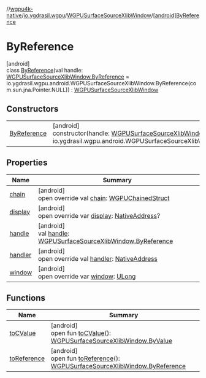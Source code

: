 //[wgpu4k-native](../../../../index.md)/[io.ygdrasil.wgpu](../../index.md)/[WGPUSurfaceSourceXlibWindow](../index.md)/[[android]ByReference](index.md)

# ByReference

[android]\
class [ByReference](index.md)(val handle: [WGPUSurfaceSourceXlibWindow.ByReference](../../../io.ygdrasil.wgpu.android/-w-g-p-u-surface-source-xlib-window/-by-reference/index.md) = io.ygdrasil.wgpu.android.WGPUSurfaceSourceXlibWindow.ByReference(com.sun.jna.Pointer.NULL)) : [WGPUSurfaceSourceXlibWindow](../index.md)

## Constructors

| | |
|---|---|
| [ByReference](-by-reference.md) | [android]<br>constructor(handle: [WGPUSurfaceSourceXlibWindow.ByReference](../../../io.ygdrasil.wgpu.android/-w-g-p-u-surface-source-xlib-window/-by-reference/index.md) = io.ygdrasil.wgpu.android.WGPUSurfaceSourceXlibWindow.ByReference(com.sun.jna.Pointer.NULL)) |

## Properties

| Name | Summary |
|---|---|
| [chain](chain.md) | [android]<br>open override val [chain](chain.md): [WGPUChainedStruct](../../-w-g-p-u-chained-struct/index.md) |
| [display](display.md) | [android]<br>open override var [display](display.md): [NativeAddress](../../../ffi/-native-address/index.md)? |
| [handle](handle.md) | [android]<br>val [handle](handle.md): [WGPUSurfaceSourceXlibWindow.ByReference](../../../io.ygdrasil.wgpu.android/-w-g-p-u-surface-source-xlib-window/-by-reference/index.md) |
| [handler](handler.md) | [android]<br>open override val [handler](handler.md): [NativeAddress](../../../ffi/-native-address/index.md) |
| [window](window.md) | [android]<br>open override var [window](window.md): [ULong](https://kotlinlang.org/api/core/kotlin-stdlib/kotlin/-u-long/index.html) |

## Functions

| Name | Summary |
|---|---|
| [toCValue](../[android]to-c-value.md) | [android]<br>open fun [toCValue](../[android]to-c-value.md)(): [WGPUSurfaceSourceXlibWindow.ByValue](../../../io.ygdrasil.wgpu.android/-w-g-p-u-surface-source-xlib-window/-by-value/index.md) |
| [toReference](../to-reference.md) | [android]<br>open fun [toReference](../to-reference.md)(): [WGPUSurfaceSourceXlibWindow.ByReference](../../../io.ygdrasil.wgpu.android/-w-g-p-u-surface-source-xlib-window/-by-reference/index.md) |